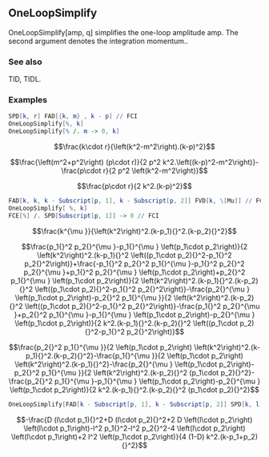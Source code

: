 ##  OneLoopSimplify 

OneLoopSimplify[amp, q] simplifies the one-loop amplitude amp. The second argument denotes the integration momentum..

###  See also 

TID, TIDL.

###  Examples 

```mathematica
SPD[k, r] FAD[{k, m} , k - p] // FCI
OneLoopSimplify[%, k]
OneLoopSimplify[% /. m -> 0, k]
```

$$\frac{k\cdot r}{\left(k^2-m^2\right).(k-p)^2}$$

$$\frac{\left(m^2+p^2\right) (p\cdot r)}{2 p^2 k^2.\left((k-p)^2-m^2\right)}-\frac{p\cdot r}{2 p^2 \left(k^2-m^2\right)}$$

$$\frac{p\cdot r}{2 k^2.(k-p)^2}$$

```mathematica
FAD[k, k, k - Subscript[p, 1], k - Subscript[p, 2]] FVD[k, \[Mu]] // FCI
OneLoopSimplify[ %, k]
FCE[%] /. SPD[Subscript[p, 1]] -> 0 // FCI
```

$$\frac{k^{\mu }}{\left(k^2\right)^2.(k-p_1){}^2.(k-p_2){}^2}$$

$$\frac{p_1{}^2 p_2{}^{\mu }-p_1{}^{\mu } \left(p_1\cdot p_2\right)}{2 \left(k^2\right)^2.(k-p_1){}^2 \left((p_1\cdot p_2){}^2-p_1{}^2 p_2{}^2\right)}+\frac{-p_1{}^2 p_2{}^2 p_1{}^{\mu }-p_1{}^2 p_2{}^2 p_2{}^{\mu }+p_1{}^2 p_2{}^{\mu } \left(p_1\cdot p_2\right)+p_2{}^2 p_1{}^{\mu } \left(p_1\cdot p_2\right)}{2 \left(k^2\right)^2.(k-p_1){}^2.(k-p_2){}^2 \left((p_1\cdot p_2){}^2-p_1{}^2 p_2{}^2\right)}-\frac{p_2{}^{\mu } \left(p_1\cdot p_2\right)-p_2{}^2 p_1{}^{\mu }}{2 \left(k^2\right)^2.(k-p_2){}^2 \left((p_1\cdot p_2){}^2-p_1{}^2 p_2{}^2\right)}-\frac{p_1{}^2 p_2{}^{\mu }+p_2{}^2 p_1{}^{\mu }-p_1{}^{\mu } \left(p_1\cdot p_2\right)-p_2{}^{\mu } \left(p_1\cdot p_2\right)}{2 k^2.(k-p_1){}^2.(k-p_2){}^2 \left((p_1\cdot p_2){}^2-p_1{}^2 p_2{}^2\right)}$$

$$\frac{p_2{}^2 p_1{}^{\mu }}{2 \left(p_1\cdot p_2\right) \left(k^2\right)^2.(k-p_1){}^2.(k-p_2){}^2}-\frac{p_1{}^{\mu }}{2 \left(p_1\cdot p_2\right) \left(k^2\right)^2.(k-p_1){}^2}-\frac{p_2{}^{\mu } \left(p_1\cdot p_2\right)-p_2{}^2 p_1{}^{\mu }}{2 \left(k^2\right)^2.(k-p_2){}^2 (p_1\cdot p_2){}^2}-\frac{p_2{}^2 p_1{}^{\mu }-p_1{}^{\mu } \left(p_1\cdot p_2\right)-p_2{}^{\mu } \left(p_1\cdot p_2\right)}{2 k^2.(k-p_1){}^2.(k-p_2){}^2 (p_1\cdot p_2){}^2}$$

```mathematica
OneLoopSimplify[FAD[k - Subscript[p, 1], k - Subscript[p, 2]] SPD[k, l]^2, k]
```

$$-\frac{D (l\cdot p_1){}^2+D (l\cdot p_2){}^2+2 D \left(l\cdot p_2\right) \left(l\cdot p_1\right)-l^2 p_1{}^2-l^2 p_2{}^2-4 \left(l\cdot p_2\right) \left(l\cdot p_1\right)+2 l^2 \left(p_1\cdot p_2\right)}{4 (1-D) k^2.(k-p_1+p_2){}^2}$$
